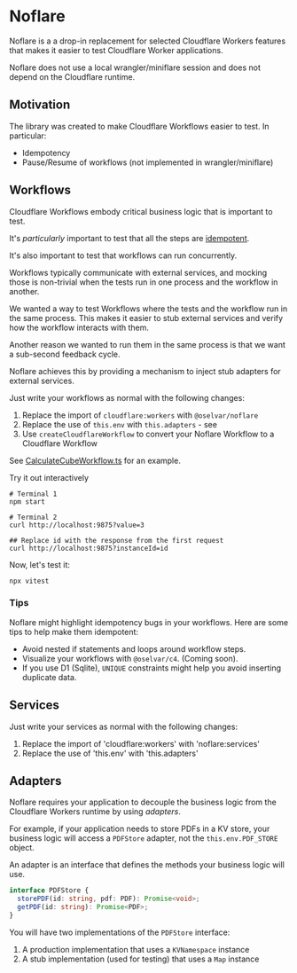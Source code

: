 # Noflare

Noflare is a a drop-in replacement for selected Cloudflare Workers features
that makes it easier to test Cloudflare Worker applications.

Noflare does not use a local wrangler/miniflare session and does not depend on the Cloudflare runtime.

## Motivation

The library was created to make Cloudflare Workflows easier to test.
In particular:

- Idempotency
- Pause/Resume of workflows (not implemented in wrangler/miniflare)

## Workflows

Cloudflare Workflows embody critical business logic that is important to test.

It's _particularly_ important to test that all the steps are [idempotent](https://developers.cloudflare.com/workflows/build/rules-of-workflows/#ensure-apibinding-calls-are-idempotent).

It's also important to test that workflows can run concurrently.

Workflows typically communicate with external services, and mocking those is non-trivial
when the tests run in one process and the workflow in another.

We wanted a way to test Workflows where the tests and the workflow run in the same process.
This makes it easier to stub external services and verify how the workflow interacts with them.

Another reason we wanted to run them in the same process is that we want a sub-second
feedback cycle.

Noflare achieves this by providing a mechanism to inject stub adapters for external services.

Just write your workflows as normal with the following changes:

1. Replace the import of `cloudflare:workers` with `@oselvar/noflare`
2. Replace the use of `this.env` with `this.adapters` - see
3. Use `createCloudflareWorkflow` to convert your Noflare Workflow to a Cloudflare Workflow

See [CalculateCubeWorkflow.ts](./src/examples/CalculateCubeWorkflow.ts) for an example.

Try it out interactively

    # Terminal 1
    npm start

    # Terminal 2
    curl http://localhost:9875?value=3

    ## Replace id with the response from the first request
    curl http://localhost:9875?instanceId=id

Now, let's test it:

    npx vitest

### Tips

Noflare might highlight idempotency bugs in your workflows.
Here are some tips to help make them idempotent:

- Avoid nested if statements and loops around workflow steps.
- Visualize your workflows with `@oselvar/c4`. (Coming soon).
- If you use D1 (Sqlite), `UNIQUE` constraints might help you avoid inserting duplicate data.

## Services

Just write your services as normal with the following changes:

1. Replace the import of 'cloudflare:workers' with 'noflare:services'
2. Replace the use of 'this.env' with 'this.adapters'

## Adapters

Noflare requires your application to decouple the business logic from the Cloudflare Workers runtime
by using _adapters_.

For example, if your application needs to store PDFs in a KV store, your business logic will access
a `PDFStore` adapter, not the `this.env.PDF_STORE` object.

An adapter is an interface that defines the methods your business logic will use.

```typescript
interface PDFStore {
  storePDF(id: string, pdf: PDF): Promise<void>;
  getPDF(id: string): Promise<PDF>;
}
```

You will have two implementations of the `PDFStore` interface:

1. A production implementation that uses a `KVNamespace` instance
2. A stub implementation (used for testing) that uses a `Map` instance
